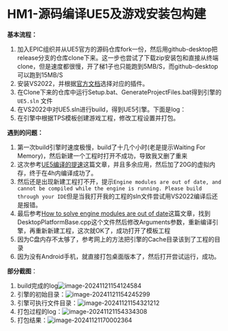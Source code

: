 # HM1-源码编译UE5及游戏安装包构建

**基本流程：**

1. 加入EPIC组织并从UE5官方的源码仓库fork一份，然后用github-desktop把release分支的仓库clone下来。这一步也尝试了下载zip安装包和直接从终端clone，但是速度都很慢，开了梯1子也只能跑到5MB/S，而github-desktop可以跑到15MB/S
2. 安装VS2022，并根据[官方文档](https://dev.epicgames.com/documentation/zh-cn/unreal-engine/downloading-unreal-engine-source-code#%E4%B8%8B%E8%BD%BD%E6%BA%90%E4%BB%A3%E7%A0%81)选择对应的插件。
3. 在Clone下来的仓库中运行Setup.bat、GenerateProjectFiles.bat得到引擎的`UE5.sln` 文件
4. 在VS2022中对UE5.sln进行build，得到UE5引擎。下面是log：
5. 在引擎中根据TPS模板创建游戏工程，修改工程设置并打包。

**遇到的问题：**

1. 第一次build引擎时速度极慢，build了十几个小时(老是提示Waiting For Memory)，然后新建一个工程时打开不成功，导致我又删了重来
2. 这次参考[UE5编译的提速](https://zhuanlan.zhihu.com/p/720304192)这篇文章，并且多余应用，然后加了20G的虚拟内存，终于在4h内编译成功了。
3. 然后还是出现新建工程打不开，提示`Engine modules are out of date, and cannot be compiled while the engine is running. Please build through your IDE`但是当我打开我的工程的sln文件尝试用VS2022编译后还是报错。
4. 最后参考[How to solve engine modules are out of date](https://forums.unrealengine.com/t/how-to-solve-engine-modules-are-out-of-date/564119)这篇文章，找到DesktopPlatformBase.cpp这个文件然后修改Arguments参数，重新编译引擎，再重新新建工程，这次就OK了，成功打开了模板工程
5. 因为C盘内存不太够了，参考网上的方法把引擎的Cache目录该到了工程的目录
6. 因为没有Android手机，就直接打包桌面版本了，然后打开尝试运行，成功。

**部分截图**：

1. build完成的log![image-20241121154124584](C:\Users\wenzh\AppData\Roaming\Typora\typora-user-images\image-20241121154124584.png)
2. 引擎的初始目录：![image-20241121154245299](C:\Users\wenzh\AppData\Roaming\Typora\typora-user-images\image-20241121154245299.png)
3. 引擎可执行文件目录：![image-20241121154321212](C:\Users\wenzh\AppData\Roaming\Typora\typora-user-images\image-20241121154321212.png)
4. 打包过程的log：![image-20241121154334308](C:\Users\wenzh\AppData\Roaming\Typora\typora-user-images\image-20241121154334308.png)
5. 打包结果：![image-20241121170002364](C:\Users\wenzh\AppData\Roaming\Typora\typora-user-images\image-20241121170002364.png)

